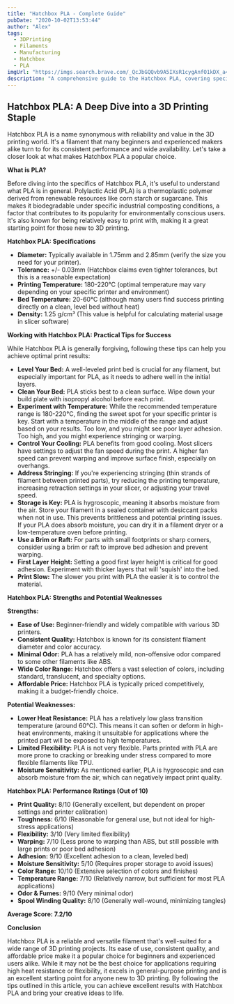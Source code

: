 ```yaml
---
title: "Hatchbox PLA - Complete Guide"
pubDate: "2020-10-02T13:53:44"
author: "Alex"
tags:
  - 3DPrinting
  - Filaments
  - Manufacturing
  - Hatchbox
  - PLA
imgUrl: "https://imgs.search.brave.com/_QcJbGQQvb9A5IXsR1cygAnfO1kDX_a4rkxuw7R_GCY/rs:fit:860:0:0:0/g:ce/aHR0cHM6Ly9tLm1l/ZGlhLWFtYXpvbi5j/b20vaW1hZ2VzL0kv/NTFYby10NWVDMkwu/anBn"
description: "A comprehensive guide to the Hatchbox PLA, covering specifications, usage tips, and comparisons with similar products."
---
```


## Hatchbox PLA: A Deep Dive into a 3D Printing Staple

Hatchbox PLA is a name synonymous with reliability and value in the 3D printing world. It's a filament that many beginners and experienced makers alike turn to for its consistent performance and wide availability. Let's take a closer look at what makes Hatchbox PLA a popular choice.

**What is PLA?**

Before diving into the specifics of Hatchbox PLA, it's useful to understand what PLA is in general. Polylactic Acid (PLA) is a thermoplastic polymer derived from renewable resources like corn starch or sugarcane. This makes it biodegradable under specific industrial composting conditions, a factor that contributes to its popularity for environmentally conscious users. It's also known for being relatively easy to print with, making it a great starting point for those new to 3D printing.

**Hatchbox PLA: Specifications**

*   **Diameter:** Typically available in 1.75mm and 2.85mm (verify the size you need for your printer).
*   **Tolerance:** +/- 0.03mm (Hatchbox claims even tighter tolerances, but this is a reasonable expectation)
*   **Printing Temperature:** 180-220°C (optimal temperature may vary depending on your specific printer and environment)
*   **Bed Temperature:** 20-60°C (although many users find success printing directly on a clean, level bed without heat)
*   **Density:** 1.25 g/cm³ (This value is helpful for calculating material usage in slicer software)

**Working with Hatchbox PLA: Practical Tips for Success**

While Hatchbox PLA is generally forgiving, following these tips can help you achieve optimal print results:

*   **Level Your Bed:** A well-leveled print bed is crucial for any filament, but especially important for PLA, as it needs to adhere well in the initial layers.
*   **Clean Your Bed:** PLA sticks best to a clean surface. Wipe down your build plate with isopropyl alcohol before each print.
*   **Experiment with Temperature:** While the recommended temperature range is 180-220°C, finding the sweet spot for your specific printer is key. Start with a temperature in the middle of the range and adjust based on your results. Too low, and you might see poor layer adhesion. Too high, and you might experience stringing or warping.
*   **Control Your Cooling:** PLA benefits from good cooling. Most slicers have settings to adjust the fan speed during the print. A higher fan speed can prevent warping and improve surface finish, especially on overhangs.
*   **Address Stringing:** If you're experiencing stringing (thin strands of filament between printed parts), try reducing the printing temperature, increasing retraction settings in your slicer, or adjusting your travel speed.
*   **Storage is Key:** PLA is hygroscopic, meaning it absorbs moisture from the air. Store your filament in a sealed container with desiccant packs when not in use. This prevents brittleness and potential printing issues. If your PLA does absorb moisture, you can dry it in a filament dryer or a low-temperature oven before printing.
*   **Use a Brim or Raft:** For parts with small footprints or sharp corners, consider using a brim or raft to improve bed adhesion and prevent warping.
*   **First Layer Height:** Setting a good first layer height is critical for good adhesion. Experiment with thicker layers that will 'squish' into the bed.
*   **Print Slow:** The slower you print with PLA the easier it is to control the material.

**Hatchbox PLA: Strengths and Potential Weaknesses**

**Strengths:**

*   **Ease of Use:** Beginner-friendly and widely compatible with various 3D printers.
*   **Consistent Quality:** Hatchbox is known for its consistent filament diameter and color accuracy.
*   **Minimal Odor:** PLA has a relatively mild, non-offensive odor compared to some other filaments like ABS.
*   **Wide Color Range:** Hatchbox offers a vast selection of colors, including standard, translucent, and specialty options.
*   **Affordable Price:** Hatchbox PLA is typically priced competitively, making it a budget-friendly choice.

**Potential Weaknesses:**

*   **Lower Heat Resistance:** PLA has a relatively low glass transition temperature (around 60°C). This means it can soften or deform in high-heat environments, making it unsuitable for applications where the printed part will be exposed to high temperatures.
*   **Limited Flexibility:** PLA is not very flexible. Parts printed with PLA are more prone to cracking or breaking under stress compared to more flexible filaments like TPU.
*   **Moisture Sensitivity:** As mentioned earlier, PLA is hygroscopic and can absorb moisture from the air, which can negatively impact print quality.

**Hatchbox PLA: Performance Ratings (Out of 10)**

*   **Print Quality:** 8/10 (Generally excellent, but dependent on proper settings and printer calibration)
*   **Toughness:** 6/10 (Reasonable for general use, but not ideal for high-stress applications)
*   **Flexibility:** 3/10 (Very limited flexibility)
*   **Warping:** 7/10 (Less prone to warping than ABS, but still possible with large prints or poor bed adhesion)
*   **Adhesion:** 9/10 (Excellent adhesion to a clean, leveled bed)
*   **Moisture Sensitivity:** 5/10 (Requires proper storage to avoid issues)
*   **Color Range:** 10/10 (Extensive selection of colors and finishes)
*   **Temperature Range:** 7/10 (Relatively narrow, but sufficient for most PLA applications)
*   **Odor & Fumes:** 9/10 (Very minimal odor)
*   **Spool Winding Quality:** 8/10 (Generally well-wound, minimizing tangles)

**Average Score: 7.2/10**

**Conclusion**

Hatchbox PLA is a reliable and versatile filament that's well-suited for a wide range of 3D printing projects. Its ease of use, consistent quality, and affordable price make it a popular choice for beginners and experienced users alike. While it may not be the best choice for applications requiring high heat resistance or flexibility, it excels in general-purpose printing and is an excellent starting point for anyone new to 3D printing. By following the tips outlined in this article, you can achieve excellent results with Hatchbox PLA and bring your creative ideas to life.
